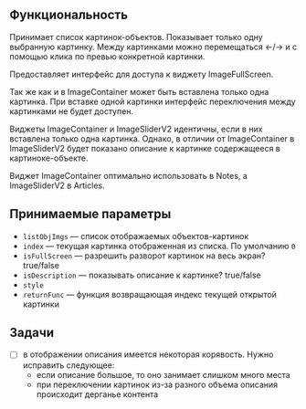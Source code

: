 ## Функциональность

Принимает список картинок-объектов. Показывает только одну выбранную картинку. Между картинками можно перемещаться ←/→ и с помощью клика по превью конкретной картинки.

Предоставляет интерфейс для доступа к виджету ImageFullScreen.

Так же как и в ImageContainer может быть вставлена только одна картинка. При вставке одной картинки интерфейс переключения между картинками не будет доступен. 

Виджеты ImageContainer и ImageSliderV2 идентичны, если в них вставлена только одна картинка. Однако, в отличии от ImageContainer в ImageSliderV2 будет показано описание к картинке содержащееся в картиноке-объекте.

Виджет ImageContainer оптимально использовать в Notes, а ImageSliderV2 в Articles.


## Принимаемые параметры

- `listObjImgs` — список отображаемых объектов-картинок
- `index` — текущая картинка отображенная из списка. По умолчанию `0`
- `isFullScreen` — разрешить разворот картинок на весь экран? true/false
- `isDescription` — показывать описание к картинке? true/false
- `style`
- `returnFunc` — функция возвращающая индекс текущей открытой картинки

## Задачи

- [ ] в отображении описания имеется некоторая корявость. Нужно исправить следующее:
    - если описание большое, то оно занимает слишком много места
    - при переключении картинок из-за разного объема описания происходит дерганье контента